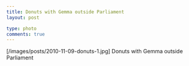 ```yaml
---
title: Donuts with Gemma outside Parliament
layout: post

type: photo
comments: true
---
```


[/images/posts/2010-11-09-donuts-1.jpg] Donuts
with Gemma outside Parliament

